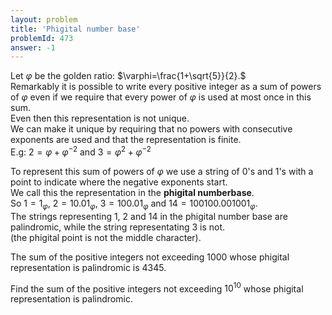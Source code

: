 ```yaml
---
layout: problem
title: 'Phigital number base'
problemId: 473
answer: -1
---
```

 Let $\varphi$ be the golden ratio: $\varphi=\frac{1+\sqrt{5}}{2}.$  
 Remarkably it is possible to write every positive integer as a sum of powers of $\varphi$ even if we require that every power of $\varphi$ is used at most once in this sum.  
 Even then this representation is not unique.  
 We can make it unique by requiring that no powers with consecutive exponents are used and that the representation is finite.  
 E.g: $2=\varphi+\varphi^{-2}$ and $3=\varphi^{2}+\varphi^{-2}$

 To represent this sum of powers of $\varphi$ we use a string of 0's and 1's with a point to indicate where the negative exponents start.  
 We call this the representation in the **phigital numberbase**.  
 So $1=1_{\varphi}$, $2=10.01_{\varphi}$, $3=100.01_{\varphi}$ and $14=100100.001001_{\varphi}$.   
 The strings representing 1, 2 and 14 in the phigital number base are palindromic, while the string representating 3 is not.  
 (the phigital point is not the middle character).

 The sum of the positive integers not exceeding 1000 whose phigital representation is palindromic is 4345.

 Find the sum of the positive integers not exceeding $10^{10}$ whose phigital representation is palindromic.